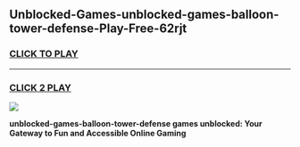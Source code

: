 
## Unblocked-Games-unblocked-games-balloon-tower-defense-Play-Free-62rjt
<h3>
<a href="https://premium76.site?title=unblocked-games-balloon-tower-defense&ref=10A">CLICK TO PLAY</a></h3>
<hr>

<h3>
<a href="https://premium76.site?title=unblocked-games-balloon-tower-defense&ref=10A">CLICK 2 PLAY</a>
  
</h3>

<a href="https://premium76.site?title=unblocked-games-balloon-tower-defense&ref=10A"><img src="https://clearcache.store/games.png"></a>


**unblocked-games-balloon-tower-defense games unblocked: Your Gateway to Fun and Accessible Online Gaming**
